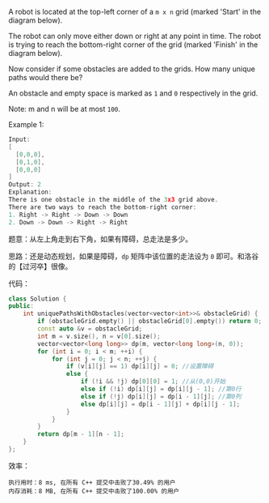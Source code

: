 A robot is located at the top-left corner of a `m x n` grid (marked 'Start' in the diagram below).

The robot can only move either down or right at any point in time. The robot is trying to reach the bottom-right corner of the grid (marked 'Finish' in the diagram below).

Now consider if some obstacles are added to the grids. How many unique paths would there be?

An obstacle and empty space is marked as `1` and `0` respectively in the grid.

Note: m and n will be at most `100`.

Example 1:
```cpp
Input:
[
  [0,0,0],
  [0,1,0],
  [0,0,0]
]
Output: 2
Explanation:
There is one obstacle in the middle of the 3x3 grid above.
There are two ways to reach the bottom-right corner:
1. Right -> Right -> Down -> Down
2. Down -> Down -> Right -> Right
```

题意：从左上角走到右下角，如果有障碍，总走法是多少。

思路：还是动态规划，如果是障碍，`dp` 矩阵中该位置的走法设为 `0` 即可。和洛谷的【过河卒】很像。

代码：
```cpp
class Solution {
public:
    int uniquePathsWithObstacles(vector<vector<int>>& obstacleGrid) {
        if (obstacleGrid.empty() || obstacleGrid[0].empty()) return 0;
        const auto &v = obstacleGrid;
        int m = v.size(), n = v[0].size();
        vector<vector<long long>> dp(m, vector<long long>(n, 0));
        for (int i = 0; i < m; ++i) {
            for (int j = 0; j < n; ++j) {  
                if (v[i][j] == 1) dp[i][j] = 0; //设置障碍
                else {
                    if (!i && !j) dp[0][0] = 1; //从(0,0)开始
                    else if (!i) dp[i][j] = dp[i][j - 1]; //第0行
                    else if (!j) dp[i][j] = dp[i - 1][j]; //第0列
                    else dp[i][j] = dp[i - 1][j] + dp[i][j - 1];
                }
            }
        }
        return dp[m - 1][n - 1];
    }
};
```
效率：
```
执行用时：8 ms, 在所有 C++ 提交中击败了30.49% 的用户
内存消耗：8 MB, 在所有 C++ 提交中击败了100.00% 的用户
```
